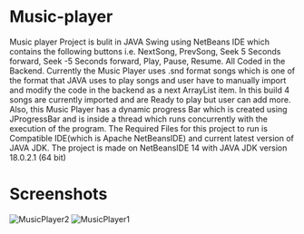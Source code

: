 # Music-player
Music player Project is bulit in JAVA Swing using NetBeans IDE which contains the following buttons i.e. NextSong, PrevSong, Seek 5 Seconds forward, Seek -5 Seconds forward, Play, Pause, Resume. All Coded in the Backend.
Currently the Music Player uses .snd format songs which is one of the format that JAVA uses to play songs and user have to manually import and modify the code in the backend as a next ArrayList item. 
In this build 4 songs are currently imported and are Ready to play but user can add more.
Also, this Music Player has a dynamic progress Bar which is created using JProgressBar and is inside a thread which runs concurrently with the execution of the program.
The Required Files for this project to run is Compatible IDE(which is Apache NetBeansIDE) and current latest version of JAVA JDK. The project is made on NetBeansIDE 14 with JAVA JDK version 18.0.2.1 (64 bit)
# Screenshots
![MusicPlayer2](https://user-images.githubusercontent.com/122776320/214849285-8db42c60-0036-453e-b975-57d022648426.jpg)
![MusicPlayer1](https://user-images.githubusercontent.com/122776320/214849291-dcf6f47f-d08b-472a-8811-85f7adab3d75.jpg)
